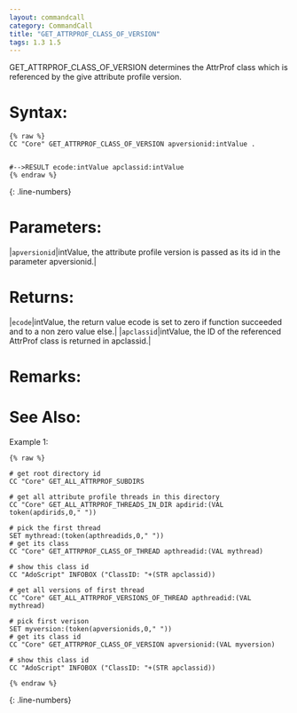 ```yaml
---
layout: commandcall
category: CommandCall
title: "GET_ATTRPROF_CLASS_OF_VERSION"
tags: 1.3 1.5
---
```


GET_ATTRPROF_CLASS_OF_VERSION determines the AttrProf class which is referenced by the give attribute profile version.

# Syntax:  

```adoscript
{% raw %}
CC "Core" GET_ATTRPROF_CLASS_OF_VERSION apversionid:intValue . 


#-->RESULT ecode:intValue apclassid:intValue
{% endraw %}
```
{: .line-numbers}

# Parameters:  

|`apversionid`|intValue, the attribute profile version is passed as its id in the parameter apversionid.|

# Returns:  

|`ecode`|intValue, the return value ecode is set to zero if function succeeded and to a non zero value else.|
|`apclassid`|intValue, the ID of the referenced AttrProf class is returned in apclassid.|

# Remarks:



# See Also:  



Example 1:

```adoscript
{% raw %}

# get root directory id
CC "Core" GET_ALL_ATTRPROF_SUBDIRS

# get all attribute profile threads in this directory
CC "Core" GET_ALL_ATTRPROF_THREADS_IN_DIR apdirid:(VAL token(apdirids,0," "))

# pick the first thread
SET mythread:(token(apthreadids,0," "))
# get its class
CC "Core" GET_ATTRPROF_CLASS_OF_THREAD apthreadid:(VAL mythread)

# show this class id
CC "AdoScript" INFOBOX ("ClassID: "+(STR apclassid))

# get all versions of first thread
CC "Core" GET_ALL_ATTRPROF_VERSIONS_OF_THREAD apthreadid:(VAL mythread)

# pick first verison
SET myversion:(token(apversionids,0," "))
# get its class id
CC "Core" GET_ATTRPROF_CLASS_OF_VERSION apversionid:(VAL myversion)

# show this class id
CC "AdoScript" INFOBOX ("ClassID: "+(STR apclassid))

{% endraw %}
```
{: .line-numbers}

